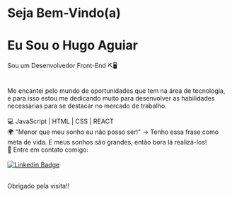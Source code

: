 # Seja Bem-Vindo(a)

# Eu Sou o Hugo Aguiar


Sou um Desenvolvedor Front-End ⛏🖥️ <br/>
<br/>
<br/>
Me encantei pelo mundo de oportunidades que tem na área de tecnologia, e para isso estou me dedicando muito para desenvolver as habilidades necessárias para se destacar no mercado de trabalho.
 <br/>
<br/>💻   JavaScript | HTML | CSS | REACT
<br/>🌍   "Menor que meu sonho eu não posso ser!" -> Tenho essa frase como meta de vida. E meus sonhos são grandes, então bora lá realizá-los! 
<br/>📧   Entre em contato comigo:
<br/>
<br/>
[![Linkedin Badge](https://img.shields.io/badge/-HugoAguiar-blue?style=flat-square&logo=Linkedin&logoColor=white&link=https://www.linkedin.com/in/hugoaguiar87/)](https://www.linkedin.com/in/hugoaguiar87/) 
<br/>
<br/>

Obrigado pela visita!!
